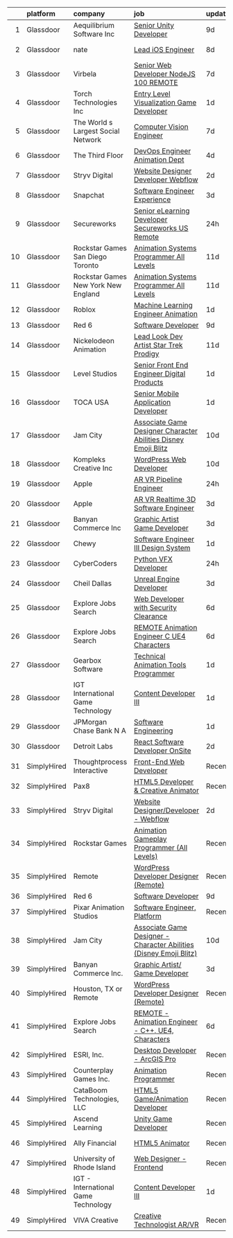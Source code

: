 

|    | platform    | company                               | job                                                                                                                                                                                                                                                                                                                                                                                                                                                                                                                                                                                                                                                                                                                                                                                                                                                                                                                                                                                                                                                                                                                                                                                                                                                                                                                                                           | update_time   | location          |
|---:|:------------|:--------------------------------------|:--------------------------------------------------------------------------------------------------------------------------------------------------------------------------------------------------------------------------------------------------------------------------------------------------------------------------------------------------------------------------------------------------------------------------------------------------------------------------------------------------------------------------------------------------------------------------------------------------------------------------------------------------------------------------------------------------------------------------------------------------------------------------------------------------------------------------------------------------------------------------------------------------------------------------------------------------------------------------------------------------------------------------------------------------------------------------------------------------------------------------------------------------------------------------------------------------------------------------------------------------------------------------------------------------------------------------------------------------------------|:--------------|:------------------|
|  1 | Glassdoor   | Aequilibrium Software Inc             | [Senior Unity Developer](https://www.glassdoor.com/partner/jobListing.htm?pos=114&ao=1136043&s=58&guid=00000181b8882a54987e6e3eb3e9ee72&src=GD_JOB_AD&t=SR&vt=w&ea=1&cs=1_e8fb122f&cb=1656658340753&jobListingId=1007955702190&jrtk=3-0-1g6s8gakdjca3801-1g6s8gaksk61s800-6a1731a0c97aa529-)                                                                                                                                                                                                                                                                                                                                                                                                                                                                                                                                                                                                                                                                                                                                                                                                                                                                                                                                                                                                                                                                  | 9d            | Remote            |
|  2 | Glassdoor   | nate                                  | [Lead iOS Engineer](https://www.glassdoor.com/partner/jobListing.htm?pos=122&ao=1136043&s=58&guid=00000181b8882a54987e6e3eb3e9ee72&src=GD_JOB_AD&t=SR&vt=w&cs=1_a25f837f&cb=1656658340754&jobListingId=1007956975997&jrtk=3-0-1g6s8gakdjca3801-1g6s8gaksk61s800-06526f89c955daa9-)                                                                                                                                                                                                                                                                                                                                                                                                                                                                                                                                                                                                                                                                                                                                                                                                                                                                                                                                                                                                                                                                            | 8d            | New York, NY      |
|  3 | Glassdoor   | Virbela                               | [Senior Web Developer   NodeJS  100  REMOTE ](https://www.glassdoor.com/partner/jobListing.htm?pos=130&ao=1136043&s=58&guid=00000181b8882a54987e6e3eb3e9ee72&src=GD_JOB_AD&t=SR&vt=w&cs=1_46ed614f&cb=1656658340760&jobListingId=1007959576278&jrtk=3-0-1g6s8gakdjca3801-1g6s8gaksk61s800-e0a7dd07c48b0da5-)                                                                                                                                                                                                                                                                                                                                                                                                                                                                                                                                                                                                                                                                                                                                                                                                                                                                                                                                                                                                                                                  | 7d            | Houston, TX       |
|  4 | Glassdoor   | Torch Technologies  Inc               | [Entry Level Visualization   Game Developer](https://www.glassdoor.com/partner/jobListing.htm?pos=119&ao=1136043&s=58&guid=00000181b8882a54987e6e3eb3e9ee72&src=GD_JOB_AD&t=SR&vt=w&cs=1_56fd5054&cb=1656658340753&jobListingId=1007970248398&jrtk=3-0-1g6s8gakdjca3801-1g6s8gaksk61s800-aae69cad530528e2-)                                                                                                                                                                                                                                                                                                                                                                                                                                                                                                                                                                                                                                                                                                                                                                                                                                                                                                                                                                                                                                                   | 1d            | Huntsville, AL    |
|  5 | Glassdoor   | The World s Largest Social Network    | [Computer Vision Engineer](https://www.glassdoor.com/partner/jobListing.htm?pos=104&ao=1110586&s=58&guid=00000181b8882a54987e6e3eb3e9ee72&src=GD_JOB_AD&t=SR&vt=w&ea=1&cs=1_a4ebda8e&cb=1656658340752&jobListingId=1007959309484&cpc=E521981D00147CE2&jrtk=3-0-1g6s8gakdjca3801-1g6s8gaksk61s800-f91bf296f22be02d--6NYlbfkN0DSgjPPcnEdvoK3uuxfISLALE6pB1FR7YSHOr_tSg5_QCn410VK5Ds4bQGcKtrI549F5xEzFGkUcaD9K33LG2vp5YybYRRlQkZ1P4u8dkaX10rPQLGq1oevwC_S4MHkFeola64Xb_Mw8PwpL38EWmczW9zJSmTW0_0rq6if8tQYmyO58_fmAzScYvm3aa3teMoJsaiEU588kSaQfw53-IMs9pZm-I12-4FRSLA4klsEYgmG6mpCbz7TBFjhaQXJ8TmRmAalTNs-x_OryWHL5gN88ppuWgjDTvQWRMWQEgF8o-xA6HDMYxG-CVeEaB2T_NQ1vPRX2cBa29CtPpjcZcc1v5R90BHNmoHv37UQ_DMPIYeMbRbyxoVFyB0sR5ERvkT6gbMeYn4zoCocXbUMJ0rirhAghe6_-cPe9t5w_luSqRBtccQO-kK5Mt3FzkteqOwbE2gdH1fVN7-UgYHdvBa76NSvom3hYB_lnPtUcqomxWOMDa8Gw4w1gP6nommcxdsdoDVadtTAdbi9k2xc1YYSIoRpheIdmJEksqdpwgehQwZ-Pmcg9DQhYb6qt-apgNFQUZzSB-Yq-IGV-6YqtfEh)                                                                                                                                                                                                                                                                                                                                                                                                           | 7d            | Los Angeles, CA   |
|  6 | Glassdoor   | The Third Floor                       | [DevOps Engineer  Animation Dept  ](https://www.glassdoor.com/partner/jobListing.htm?pos=125&ao=1136043&s=58&guid=00000181b8882a54987e6e3eb3e9ee72&src=GD_JOB_AD&t=SR&vt=w&cs=1_d745a7d9&cb=1656658340754&jobListingId=1007965006849&jrtk=3-0-1g6s8gakdjca3801-1g6s8gaksk61s800-d5594e4239a66f2d-)                                                                                                                                                                                                                                                                                                                                                                                                                                                                                                                                                                                                                                                                                                                                                                                                                                                                                                                                                                                                                                                            | 4d            | Los Angeles, CA   |
|  7 | Glassdoor   | Stryv Digital                         | [Website Designer Developer   Webflow](https://www.glassdoor.com/partner/jobListing.htm?pos=109&ao=1136043&s=58&guid=00000181b8882a54987e6e3eb3e9ee72&src=GD_JOB_AD&t=SR&vt=w&ea=1&cs=1_0a05cae1&cb=1656658340752&jobListingId=1007968659251&jrtk=3-0-1g6s8gakdjca3801-1g6s8gaksk61s800-53f1fa78ca3b1901-)                                                                                                                                                                                                                                                                                                                                                                                                                                                                                                                                                                                                                                                                                                                                                                                                                                                                                                                                                                                                                                                    | 2d            | Remote            |
|  8 | Glassdoor   | Snapchat                              | [Software Engineer  Experience](https://www.glassdoor.com/partner/jobListing.htm?pos=117&ao=1136043&s=58&guid=00000181b8882a54987e6e3eb3e9ee72&src=GD_JOB_AD&t=SR&vt=w&cs=1_d5558a64&cb=1656658340753&jobListingId=1007966580172&jrtk=3-0-1g6s8gakdjca3801-1g6s8gaksk61s800-72948517541393cd-)                                                                                                                                                                                                                                                                                                                                                                                                                                                                                                                                                                                                                                                                                                                                                                                                                                                                                                                                                                                                                                                                | 3d            | Los Angeles, CA   |
|  9 | Glassdoor   | Secureworks                           | [Senior eLearning Developer Secureworks   US Remote](https://www.glassdoor.com/partner/jobListing.htm?pos=123&ao=1136043&s=58&guid=00000181b8882a54987e6e3eb3e9ee72&src=GD_JOB_AD&t=SR&vt=w&cs=1_bd0edee0&cb=1656658340754&jobListingId=1007974487255&jrtk=3-0-1g6s8gakdjca3801-1g6s8gaksk61s800-755d78615e73ead4-)                                                                                                                                                                                                                                                                                                                                                                                                                                                                                                                                                                                                                                                                                                                                                                                                                                                                                                                                                                                                                                           | 24h           | Providence, RI    |
| 10 | Glassdoor   | Rockstar Games San Diego   Toronto    | [Animation Systems Programmer  All Levels ](https://www.glassdoor.com/partner/jobListing.htm?pos=113&ao=1136043&s=58&guid=00000181b8882a54987e6e3eb3e9ee72&src=GD_JOB_AD&t=SR&vt=w&cs=1_dab32056&cb=1656658340753&jobListingId=1007950728719&jrtk=3-0-1g6s8gakdjca3801-1g6s8gaksk61s800-9e931be0e57cc988-)                                                                                                                                                                                                                                                                                                                                                                                                                                                                                                                                                                                                                                                                                                                                                                                                                                                                                                                                                                                                                                                    | 11d           | Carlsbad, CA      |
| 11 | Glassdoor   | Rockstar Games New York   New England | [Animation Systems Programmer  All Levels ](https://www.glassdoor.com/partner/jobListing.htm?pos=111&ao=1136043&s=58&guid=00000181b8882a54987e6e3eb3e9ee72&src=GD_JOB_AD&t=SR&vt=w&cs=1_057d2320&cb=1656658340752&jobListingId=1007950075293&jrtk=3-0-1g6s8gakdjca3801-1g6s8gaksk61s800-c95ba7cadc853e58-)                                                                                                                                                                                                                                                                                                                                                                                                                                                                                                                                                                                                                                                                                                                                                                                                                                                                                                                                                                                                                                                    | 11d           | Manhattan         |
| 12 | Glassdoor   | Roblox                                | [Machine Learning Engineer  Animation](https://www.glassdoor.com/partner/jobListing.htm?pos=116&ao=1136043&s=58&guid=00000181b8882a54987e6e3eb3e9ee72&src=GD_JOB_AD&t=SR&vt=w&cs=1_41703810&cb=1656658340753&jobListingId=1007971404195&jrtk=3-0-1g6s8gakdjca3801-1g6s8gaksk61s800-2c45786d963eb6f7-)                                                                                                                                                                                                                                                                                                                                                                                                                                                                                                                                                                                                                                                                                                                                                                                                                                                                                                                                                                                                                                                         | 1d            | San Mateo, CA     |
| 13 | Glassdoor   | Red 6                                 | [Software Developer](https://www.glassdoor.com/partner/jobListing.htm?pos=103&ao=1110586&s=58&guid=00000181b8882a54987e6e3eb3e9ee72&src=GD_JOB_AD&t=SR&vt=w&ea=1&cs=1_56e9bad6&cb=1656658340751&jobListingId=1007954506966&cpc=8AC01DCC8FF2DC38&jrtk=3-0-1g6s8gakdjca3801-1g6s8gaksk61s800-5c4ab0b83e9db3fd--6NYlbfkN0BKgzQyzTF1Q9mOsR1amaS-juVGLjHt5Cdom-gEF9y-xS0Vel0hhr33OUoAFojkZTzCCxyAhIwoQ3SKk3r6crmKD9iTbnHnckuIkOAw5our6bD3BudqyrmfNQD5cy0RhvJxJo-ysTYFanxeGh09IpdfdRulBhDWqkk0Jq2ImeYR9SWRM0iCMeUKtOM3fPJzZTrvVkUmnE_a0F2I8YVDsnjApoauOkXH3tF3LfhdIRQMk3QYmrxcRv8ZXMpX-s0veHWoeBj3YZzzLmI0C-2w9sHc78pYi1QH6pw4ZSA2PlPketpqo1kXCSUnGYJJztYpG0jlPMLsjDR6shhKrgoSI6TygvIZ3avs5pjOeuQDjNkuOxELz-vGWyVAEpJzjUhwnH0HxnPKxM4UhMMVeGp54_sdWHpH4IMMBXPi9eoI7sCEzgzkws8KsMZ1uSMxi3J84Lr31ZHe9egrLFOzIi7TZoJpop4Y7-VBdBtWPZ5Z0UbfNIrkY3qw1oUZrbH4vCya6qk%3D)                                                                                                                                                                                                                                                                                                                                                                                                                                                                                                   | 9d            | Orlando, FL       |
| 14 | Glassdoor   | Nickelodeon Animation                 | [Lead Look Dev Artist  Star Trek  Prodigy ](https://www.glassdoor.com/partner/jobListing.htm?pos=129&ao=1136043&s=58&guid=00000181b8882a54987e6e3eb3e9ee72&src=GD_JOB_AD&t=SR&vt=w&cs=1_6a68a5e2&cb=1656658340760&jobListingId=1007950659860&jrtk=3-0-1g6s8gakdjca3801-1g6s8gaksk61s800-084bc707f801fc6a-)                                                                                                                                                                                                                                                                                                                                                                                                                                                                                                                                                                                                                                                                                                                                                                                                                                                                                                                                                                                                                                                    | 11d           | Burbank, CA       |
| 15 | Glassdoor   | Level Studios                         | [Senior Front End Engineer  Digital Products](https://www.glassdoor.com/partner/jobListing.htm?pos=120&ao=1136043&s=58&guid=00000181b8882a54987e6e3eb3e9ee72&src=GD_JOB_AD&t=SR&vt=w&cs=1_9517fb6f&cb=1656658340753&jobListingId=1007972114188&jrtk=3-0-1g6s8gakdjca3801-1g6s8gaksk61s800-83de48150b53185e-)                                                                                                                                                                                                                                                                                                                                                                                                                                                                                                                                                                                                                                                                                                                                                                                                                                                                                                                                                                                                                                                  | 1d            | Chicago, IL       |
| 16 | Glassdoor   | TOCA USA                              | [Senior Mobile Application Developer](https://www.glassdoor.com/partner/jobListing.htm?pos=118&ao=1136043&s=58&guid=00000181b8882a54987e6e3eb3e9ee72&src=GD_JOB_AD&t=SR&vt=w&ea=1&cs=1_5f7ef7cc&cb=1656658340753&jobListingId=1007972151034&jrtk=3-0-1g6s8gakdjca3801-1g6s8gaksk61s800-c1ec3f5402388a59-)                                                                                                                                                                                                                                                                                                                                                                                                                                                                                                                                                                                                                                                                                                                                                                                                                                                                                                                                                                                                                                                     | 1d            | Costa Mesa, CA    |
| 17 | Glassdoor   | Jam City                              | [Associate Game Designer   Character Abilities  Disney Emoji Blitz ](https://www.glassdoor.com/partner/jobListing.htm?pos=126&ao=1136043&s=58&guid=00000181b8882a54987e6e3eb3e9ee72&src=GD_JOB_AD&t=SR&vt=w&ea=1&cs=1_d0bc1a95&cb=1656658340754&jobListingId=1007952602160&jrtk=3-0-1g6s8gakdjca3801-1g6s8gaksk61s800-9823afbd29164a58-)                                                                                                                                                                                                                                                                                                                                                                                                                                                                                                                                                                                                                                                                                                                                                                                                                                                                                                                                                                                                                      | 10d           | Burbank, CA       |
| 18 | Glassdoor   | Kompleks Creative  Inc                | [WordPress Web Developer](https://www.glassdoor.com/partner/jobListing.htm?pos=105&ao=1110586&s=58&guid=00000181b8882a54987e6e3eb3e9ee72&src=GD_JOB_AD&t=SR&vt=w&ea=1&cs=1_e91118f6&cb=1656658340752&jobListingId=1007951949433&cpc=1FDE87803EF93CD3&jrtk=3-0-1g6s8gakdjca3801-1g6s8gaksk61s800-cef96cb07a6042ad--6NYlbfkN0A953Z9EfJZc5Z9y7Wb0NkuJO-5BBnqXCJSieP3bN3oTyWSkGfeYf5lmPyfU-514IfpBeZHRISIo9xWzo8xvUYx1nm89SlsLSKyfGTYseTcN4e7tm4WcDq35SmVIvxfVjZabQ3yfUl_J9e6O4pb2UEyNc-rsBk0ocIFuGB0ugd_edtk3p3vnbqNuhPYH9wQMaQjhbPax8Ksot5BGSwo6RNs3HRA8pkWKEa4Jih50yGYW7wR6E76HQM-CWW1P4qewqmLYN7oYdsg9CNUsHh9k14aZ3NlMpf0iOWM9lFvAgh3FxEoyxZLVA92zA47kB5zuNWuTl1o4_H_aapXMYrq0AEw-bzK8era7d6HZTibstPRVwj_t3ZW8JpetLrwXfq8E_zstoGN7ENSZPASn21FL7Y0SPKwjlAQgQjXPGfX68TZql1HyDkTMVqERzx675EHQbDXY2EcpftnGv_MvatUp812cnoCxXv7Y5WjRScL7GLoDAXyrZaBH_fo6eVX9Lis1hM%3D)                                                                                                                                                                                                                                                                                                                                                                                                                                                                                              | 10d           | Durham, NC        |
| 19 | Glassdoor   | Apple                                 | [AR VR Pipeline Engineer](https://www.glassdoor.com/partner/jobListing.htm?pos=106&ao=1110586&s=58&guid=00000181b8882a54987e6e3eb3e9ee72&src=GD_JOB_AD&t=SR&vt=w&cs=1_1998fd82&cb=1656658340752&jobListingId=1007972446641&cpc=AC285F3A3ECA6BB0&jrtk=3-0-1g6s8gakdjca3801-1g6s8gaksk61s800-1d5f2db8634c51cf--6NYlbfkN0BvKrLyj5gPmtZO9T8euul8TCxuuKNOtzRJOomxnwSEodTz2Bc-sPZlbtkML8D-m4qT2DjEjpQKGDgNwmz0vov5PPHhWcBL3nQTJXNeBfVuz2_zERcmGp94VjvwpFB1CDCw33aHp4649kAZagZuh0c82_Ag1blRGzs46LO7IearL66muacGMpJM-aZ8vomfRIwSdEZ6zOWBVihoWXkNK6MTtHpYCM8LOCZ8OWxY4YQhBw4wEqqTcJs6pAeXuzHVpeBMc6L3PqJDO3pGOxV6rB4WcRzz6qpy0N0xHcaY_Y-yT16qjCL0kAIf5qNWLMLroEE9Mi1oZo2IjZYDIzJSXyMJyMMpKizaPhdvVMNQboml-wAt1ocCt7dfdeZZJAXWRH4OgHNZmQtxRpAx7xDQypnKM9R_SEn4SVVJOUIzgd5xSpH2y5aQxNM3Rk5uLEe4uwHnS4PbhsA5AxEkP6TBTrSzroVOGwtF_tpiPFzvJCmZpiYlr9XvCgEsn2qdtMs25gOLMGDShxOthJM55FTCU6mA16o8k52UpYl-TWUpO8p2pZvXv1809sZ4NlyN8E1d2LGdQS-TGhiw7mSZ8JZEjBnDb8TbOdmO3NuCaa0Kj6BcoIyA-QvKD2sh5VHTNbXfm40feRJJfN2Ak0bAeTRa7PteW2eKFsj4uzPSsIXGZF3IOOpLJ8bDfPKZAYFvozzeeJhdP1PiS_o_IaM0cTi4Y1Qgwr76r94I8j6r_Ne922UlBOZvD5qCPDZ1C4F1GKeZfrREioEz9IlAm44586UaShDYCDPa9Nkx9rM918kGC6g3xc5ZBIxeGB7EjdrXaCzPv6mD7I5ppY1LZbF8IvDxm0DstgS21YeUy-te_nfqvQ49QUY5j76FbKm2HuU9xpMEXS2-eV2MsHiDSIsfSLG61Xw-hAQoF_b7_5UuW7JdXbnPyay9HmPEfXqJKLLvUB71d2M%3D)                                   | 24h           | Boulder, CO       |
| 20 | Glassdoor   | Apple                                 | [AR VR Realtime 3D Software Engineer](https://www.glassdoor.com/partner/jobListing.htm?pos=107&ao=1110586&s=58&guid=00000181b8882a54987e6e3eb3e9ee72&src=GD_JOB_AD&t=SR&vt=w&cs=1_c657223d&cb=1656658340752&jobListingId=1007967756931&cpc=2CAED5C921A5F994&jrtk=3-0-1g6s8gakdjca3801-1g6s8gaksk61s800-4806121aec4dd282--6NYlbfkN0BvKrLyj5gPmtZO9T8euul8TCxuuKNOtzRJOomxnwSEodTz2Bc-sPZlbtkML8D-m4pu2NcNAs_Kc2NEh8CThZ9616_LZTY1dZKYSLeqthIwIaV4V8yREmAbG7OXFPG0o0USwSFbce9p6oUBcWVV_0F9uHBt0_SWa4UI5gGY1RfM7S_RpPZppADDMXkQMscIdqUDYIehlfwM09Z718_lYcMSTimpDKsUu3s21nMV7mcSJSFFy1Vz62hoIh-D-Jn1Qd34DzD9CeVsQ6n9ZOMKT8M2ITUrpag8YHpcAyzXj_cvWSNBywLAFlb5DghVrdOo13Nz7N7q8NY38lx63IjJ27hDZGAIJpsnZmvGpvzzlfsILleIjAm5ys48GptRrRLsxdmpXLw0LoYBQf27lvXjISXzh0V0UNcibvuiZNaZ_Z7liNSKJWHPQIDNRuqmUF0wAT5IOWt8N5RgoDQvHC9D-G-DqzhP2aQsfX-YLzORaXOa89dT9dEpz8hBHMHI1chyS_K7YvD5JharCn7CNVEvzAUkb7f37dr-fdu2NwBBT7-lH-cflVky3y1-WZjiJGrtlyGUKE_iqwpncEUGBSbpt8ZnvH7YTprWX_lMFoN1MGTVCSb-XvAXt1Vl8hr9wXqno9AvOYuIRsWSDCI600rSgpQDBUx1iTdUYi9Ve0cQ4HPDXzNNefYXLEk498Zg93ADvg6eG5ivPTaca4T9Az6lkyhIMmwKUWa116DWhaKdjmf6Jjv1oVc1-ki2XMqPOZx-0YdG0tZnO_o84L4uDJ2C51i0rdC5KaFPjGPEq9AzxN4nqOmJPy2U9JB31PzcC2Oy8ElSL77boTbRGa4kN7KKYOKwrc1mqrPYw8og8GEsoZJqoLBYPdVd7YpeqphisfjMGDCu9gXG2fmTm24TuMkDAwkTkoN5brsXcwtYX5btQrloX2limAJpbB4cDTFRPuEJlb55dGHSDm9iJuN84nZ4vPsZ)     | 3d            | Boulder, CO       |
| 21 | Glassdoor   | Banyan Commerce Inc                   | [Graphic Artist  Game Developer](https://www.glassdoor.com/partner/jobListing.htm?pos=101&ao=1110586&s=58&guid=00000181b8882a54987e6e3eb3e9ee72&src=GD_JOB_AD&t=SR&vt=w&ea=1&cs=1_fed1b6cd&cb=1656658340751&jobListingId=1007966212509&cpc=5467A3DC950EA7AB&jrtk=3-0-1g6s8gakdjca3801-1g6s8gaksk61s800-197112c6e9a1d03a--6NYlbfkN0AJ9YajiwAf1_6xm8q8dI6Igxc08os5d78_r09uaRSAcwDDgENtzZlxIlgk5fZjk8b79_cvS0WPZXWA0PDif8QNjHVJWJ1bgmPXMRZRJN5Fx6aA07oco2YrbnfK_Y3t74HhDjPSMiooXeCJjtqQHEKI3sRU6U3ANILjFi8teRAqs0OBy6B1j9HqNJYR5DHVCQ-YB-IDXCjByO8_rc6fzanxufgXCbexR3dXqElkaZkjUa97ONecK2lcT96PGPWpHFyEkfYQ_z4GvI_ugr6iXGaFVnOmhXHElgWd8OAT57BEBTyjlTyElcNnEu69QWrsW-JfXdn7lMllDcUdihOBrZCDXuOzttfnipCeb54x4SsHHw2_7o_JWjfpIZeMz0w0sJm2O0onIvGkns60a3oUn-aWgxFWdss_wqyrEYVmPzswWNglNP3iYpu5MC8d6QpugZItG9aWpv1PZt0Kt_0CKgf_a7U_tEMepR0v5JZkUNbHRmUR-jtJQbpXn1DeLQetQxE5gT68ekPceg%3D%3D)                                                                                                                                                                                                                                                                                                                                                                                                                                                                         | 3d            | Pompano Beach, FL |
| 22 | Glassdoor   | Chewy                                 | [Software Engineer III  Design System](https://www.glassdoor.com/partner/jobListing.htm?pos=121&ao=1136043&s=58&guid=00000181b8882a54987e6e3eb3e9ee72&src=GD_JOB_AD&t=SR&vt=w&cs=1_ae5665a4&cb=1656658340754&jobListingId=1007971263328&jrtk=3-0-1g6s8gakdjca3801-1g6s8gaksk61s800-34b48727fc125ce9-)                                                                                                                                                                                                                                                                                                                                                                                                                                                                                                                                                                                                                                                                                                                                                                                                                                                                                                                                                                                                                                                         | 1d            | Dania Beach, FL   |
| 23 | Glassdoor   | CyberCoders                           | [Python VFX Developer](https://www.glassdoor.com/partner/jobListing.htm?pos=108&ao=1110586&s=58&guid=00000181b8882a54987e6e3eb3e9ee72&src=GD_JOB_AD&t=SR&vt=w&ea=1&cs=1_19db4cd3&cb=1656658340752&jobListingId=1007974916955&cpc=2CAED5C921A5F994&jrtk=3-0-1g6s8gakdjca3801-1g6s8gaksk61s800-b783b456dc20f404--6NYlbfkN0CpFJQzrgRR8WqXWK1qKKEqALWJw739KlKqr2H-MSI4eoBlI4EFrmor2FYZMP3muM2QRV5nruVsIqAo83qUygwU-bgOhLH_OgDowbfzMSXVKY1QuXZ4wnoikAnOhCTz50QfWEKQx0acaOcR4Wfy-zr0JUDhEjS6F0wjLcT8A0jEbOtuvhkGyJv77kgKPvFz0Ojo87jOgZMjndgY1fJF2jhdVEwfbnNeWjuTbi2MMuLeFFbtU35MYAPa4ka8b00WFm26ZhwifPtEtVdYqyFff0lG0BbFRHeZ5mzp8wJJxWiDsq-GFIZ_pxFsCgdEt674cATSPs6OAJn6mkMmWZFEjqO-_n_kVriWQ7sw-SibYlsSyfVj_k7NwjHnumhU10zr82XphpniphOoUiUrRI4njtds7UMH8x6hBbb4S1xvuMlRdWuXdaD08rzEul7oqbL9Tjl0PwePbyeAd8tMSLbxGYx4pvXYLKBwpm2WLaz0g2nrGDFLSF9uA_OPUABxECoOIBbZhdB2_j0tA3cen6KcSMJw-swMu2dqI-Es3ZaEN2gc8zO64-nVsT8jASALHtj4uy7W0wW4FZ5WPl64KgM66TdhVQk63jUBKHKqsg0xegjEBxuRxw1DsM9q2-9wieiFOYMWZkqMw4tz1DFCJcAlpQ4zavKKUQDFud_xJ3HbrE_eH-2Z3qQ4pufgnqykyuWpYq41uZHynq3a1wOoy0bQbyiwJBWI7J4N85J0S5TYhrKrlOM8fUP8wZyiM9FFddrx6AgZgpCRFaTNZlAA1oVDcgXGresVcnwIiQqtC2TkW-u-syJBDs3mVCTiJQP_E5S3GnfKtCsA1lO6Tn6is6jUy5ih6cejg_HI2PKQ-UDcQMDelCo30Z6y12YJwVO0fV3rEG5z3CkXO8LrMZypMPR6S9CakgcRFCrJF6oHV_dY-YRC6NUiTQlofWaKNfasicJC5DcvY_jSslLeeKEtx0m9KGc4bpb7X_Fohgk%3D) | 24h           | Burbank, CA       |
| 24 | Glassdoor   | Cheil Dallas                          | [Unreal Engine Developer](https://www.glassdoor.com/partner/jobListing.htm?pos=128&ao=1136043&s=58&guid=00000181b8882a54987e6e3eb3e9ee72&src=GD_JOB_AD&t=SR&vt=w&ea=1&cs=1_8ac31cfc&cb=1656658340759&jobListingId=1007967314074&jrtk=3-0-1g6s8gakdjca3801-1g6s8gaksk61s800-4031e959ae6bbf24-)                                                                                                                                                                                                                                                                                                                                                                                                                                                                                                                                                                                                                                                                                                                                                                                                                                                                                                                                                                                                                                                                 | 3d            | Plano, TX         |
| 25 | Glassdoor   | Explore Jobs Search                   | [Web Developer with Security Clearance](https://www.glassdoor.com/partner/jobListing.htm?pos=112&ao=1136043&s=58&guid=00000181b8882a54987e6e3eb3e9ee72&src=GD_JOB_AD&t=SR&vt=w&cs=1_4dbeb846&cb=1656658340752&jobListingId=1007961450913&jrtk=3-0-1g6s8gakdjca3801-1g6s8gaksk61s800-7bc8de646e8c788e-)                                                                                                                                                                                                                                                                                                                                                                                                                                                                                                                                                                                                                                                                                                                                                                                                                                                                                                                                                                                                                                                        | 6d            | Albuquerque, NM   |
| 26 | Glassdoor   | Explore Jobs Search                   | [REMOTE   Animation Engineer   C    UE4  Characters](https://www.glassdoor.com/partner/jobListing.htm?pos=115&ao=1136043&s=58&guid=00000181b8882a54987e6e3eb3e9ee72&src=GD_JOB_AD&t=SR&vt=w&cs=1_e99b6352&cb=1656658340753&jobListingId=1007961449654&jrtk=3-0-1g6s8gakdjca3801-1g6s8gaksk61s800-78c61812c99a2118-)                                                                                                                                                                                                                                                                                                                                                                                                                                                                                                                                                                                                                                                                                                                                                                                                                                                                                                                                                                                                                                           | 6d            | Boston, MA        |
| 27 | Glassdoor   | Gearbox Software                      | [Technical Animation Tools Programmer](https://www.glassdoor.com/partner/jobListing.htm?pos=127&ao=1136043&s=58&guid=00000181b8882a54987e6e3eb3e9ee72&src=GD_JOB_AD&t=SR&vt=w&ea=1&cs=1_102830d0&cb=1656658340754&jobListingId=1007970248259&jrtk=3-0-1g6s8gakdjca3801-1g6s8gaksk61s800-132d0b86da67f1fe-)                                                                                                                                                                                                                                                                                                                                                                                                                                                                                                                                                                                                                                                                                                                                                                                                                                                                                                                                                                                                                                                    | 1d            | Frisco, TX        |
| 28 | Glassdoor   | IGT   International Game Technology   | [Content Developer III](https://www.glassdoor.com/partner/jobListing.htm?pos=102&ao=1110586&s=58&guid=00000181b8882a54987e6e3eb3e9ee72&src=GD_JOB_AD&t=SR&vt=w&ea=1&cs=1_18686304&cb=1656658340751&jobListingId=1007971098258&cpc=90C4CD7F4113B630&jrtk=3-0-1g6s8gakdjca3801-1g6s8gaksk61s800-e16d4a7645c50906--6NYlbfkN0C3FGiAGKMufg06vyvXEyGw-21Rz5inohOPof25eO8swrw6TWRIst41YXjqp7YQq9452rKQDxCCV_IA1_XZE23ZbYQJ3O1O-r__jclhSxkrY9Cg6mYeOX6R5kzK4-ftdYp9aaexOnM-pzt6awK5qX_w3w1P0nLQUHhl3_aWO13E54bDWCyN6K6GtcSarFXEkwoQD2yh5duOWjm97B_53DYismky8_ifdDozzAS452w_wt62qNKaE8vTuwBBuZvuY5cqwXZ8AvCRRjcsxNLSijPdc8adkR3JaEBQK-_eklMidheY9q08I3mwWLId9EPDq67XD5eh6W6BI5VdELuPLQ9kJ24leJz08771TGyDalYdjbERvfbu51rXsLmcGE-X71pfKEG7Cpk24iqnauBYcMnKkhn4ME3Adp1WbokYS-xRNaVzYJQB72bTI9iz29T_FMDaYRFCkpHt-ZZ7T2bkjkzKrftOR0UuL3Fxs0daDaJMQWWZXgDX_jicAemorOgw-0tewUpoZrnoxmu48FjV3ZzQ)                                                                                                                                                                                                                                                                                                                                                                                                                                                                              | 1d            | Remote            |
| 29 | Glassdoor   | JPMorgan Chase Bank  N A              | [Software Engineering](https://www.glassdoor.com/partner/jobListing.htm?pos=124&ao=1136043&s=58&guid=00000181b8882a54987e6e3eb3e9ee72&src=GD_JOB_AD&t=SR&vt=w&cs=1_22441a05&cb=1656658340754&jobListingId=1007970014541&jrtk=3-0-1g6s8gakdjca3801-1g6s8gaksk61s800-377a3630f41f2c6f-)                                                                                                                                                                                                                                                                                                                                                                                                                                                                                                                                                                                                                                                                                                                                                                                                                                                                                                                                                                                                                                                                         | 1d            | Columbus, OH      |
| 30 | Glassdoor   | Detroit Labs                          | [React Software Developer   OnSite](https://www.glassdoor.com/partner/jobListing.htm?pos=110&ao=1136043&s=58&guid=00000181b8882a54987e6e3eb3e9ee72&src=GD_JOB_AD&t=SR&vt=w&cs=1_a4775be3&cb=1656658340752&jobListingId=1007969229379&jrtk=3-0-1g6s8gakdjca3801-1g6s8gaksk61s800-8b2b00736501c15a-)                                                                                                                                                                                                                                                                                                                                                                                                                                                                                                                                                                                                                                                                                                                                                                                                                                                                                                                                                                                                                                                            | 2d            | Remote            |
| 31 | SimplyHired | Thoughtprocess Interactive            | [Front-End Web Developer](https://www.simplyhired.com/job/lb0LrEmJuu-febCtCDvKUu2SKeX2KrxDZ5wUbtHaxXSmTUy-rb90nQ?q=animation+developer)                                                                                                                                                                                                                                                                                                                                                                                                                                                                                                                                                                                                                                                                                                                                                                                                                                                                                                                                                                                                                                                                                                                                                                                                                       | Recently      | St. Louis, MO     |
| 32 | SimplyHired | Pax8                                  | [HTML5 Developer & Creative Animator](https://www.simplyhired.com/job/DcI9boA9QAGhvEhJ0nrKDcXbjJdV-Xc9RNA8XU8-WgXmrk0-CIjjnA?q=animation+developer)                                                                                                                                                                                                                                                                                                                                                                                                                                                                                                                                                                                                                                                                                                                                                                                                                                                                                                                                                                                                                                                                                                                                                                                                           | Recently      | Denver, CO        |
| 33 | SimplyHired | Stryv Digital                         | [Website Designer/Developer - Webflow](https://www.simplyhired.com/job/KDeG-7BjXfmlkSmCBThaF0NA9PBOvk0qRcFvJJz_JmBHpFokxw0vsg?q=animation+developer)                                                                                                                                                                                                                                                                                                                                                                                                                                                                                                                                                                                                                                                                                                                                                                                                                                                                                                                                                                                                                                                                                                                                                                                                          | 2d            | Remote            |
| 34 | SimplyHired | Rockstar Games                        | [Animation Gameplay Programmer (All Levels)](https://www.simplyhired.com/job/1pSEzXWP6p8ML9piAakVgJAIWzA9LrjPxi3CLE-MLJDKJMG2jk5IcQ?q=animation+developer)                                                                                                                                                                                                                                                                                                                                                                                                                                                                                                                                                                                                                                                                                                                                                                                                                                                                                                                                                                                                                                                                                                                                                                                                    | Recently      | Carlsbad, CA      |
| 35 | SimplyHired | Remote                                | [WordPress Developer Designer (Remote)](https://www.simplyhired.com/job/vCmXXL4JGKGV5eNVuHA7oB8PSm-NsHdC9WQISU8OzQ6fl4_GaHZp9A?q=animation+developer)                                                                                                                                                                                                                                                                                                                                                                                                                                                                                                                                                                                                                                                                                                                                                                                                                                                                                                                                                                                                                                                                                                                                                                                                         | Recently      | United States     |
| 36 | SimplyHired | Red 6                                 | [Software Developer](https://www.simplyhired.com/job/qPPHcBx3rNtd56IR_9uAfBeqB8e5_IDa0gyE6jkC60g9MknUOhQxwQ?q=animation+developer)                                                                                                                                                                                                                                                                                                                                                                                                                                                                                                                                                                                                                                                                                                                                                                                                                                                                                                                                                                                                                                                                                                                                                                                                                            | 9d            | Orlando, FL       |
| 37 | SimplyHired | Pixar Animation Studios               | [Software Engineer, Platform](https://www.simplyhired.com/job/skxTPaLu9_6CYJMNEj-6V8IgLdR5ruEc6_CYauwEv8qUKF-bZj8kng?q=animation+developer)                                                                                                                                                                                                                                                                                                                                                                                                                                                                                                                                                                                                                                                                                                                                                                                                                                                                                                                                                                                                                                                                                                                                                                                                                   | Recently      | Emeryville, CA    |
| 38 | SimplyHired | Jam City                              | [Associate Game Designer - Character Abilities (Disney Emoji Blitz)](https://www.simplyhired.com/job/2o_W10WcC3hrsK6JEr-9vzgSbF-hX_Bl2zY_O39I3IRNjb4XBrKHtA?q=animation+developer)                                                                                                                                                                                                                                                                                                                                                                                                                                                                                                                                                                                                                                                                                                                                                                                                                                                                                                                                                                                                                                                                                                                                                                            | 10d           | Burbank, CA       |
| 39 | SimplyHired | Banyan Commerce Inc.                  | [Graphic Artist/ Game Developer](https://www.simplyhired.com/job/VwjyPnwKl6eTP3NKXkqNf1K3VwLfAnQn-BHuTEdmR_MxUbpQm1wp4A?q=animation+developer)                                                                                                                                                                                                                                                                                                                                                                                                                                                                                                                                                                                                                                                                                                                                                                                                                                                                                                                                                                                                                                                                                                                                                                                                                | 3d            | Pompano Beach, FL |
| 40 | SimplyHired | Houston, TX or Remote                 | [WordPress Developer Designer (Remote)](https://www.simplyhired.com/job/h5NIRqnG6nzwtBLlFlrT64773r4CAOGZWfW6vATD8Z8CzAc7NchDIg?q=animation+developer)                                                                                                                                                                                                                                                                                                                                                                                                                                                                                                                                                                                                                                                                                                                                                                                                                                                                                                                                                                                                                                                                                                                                                                                                         | Recently      | The Woodlands, TX |
| 41 | SimplyHired | Explore Jobs Search                   | [REMOTE - Animation Engineer - C++, UE4, Characters](https://www.simplyhired.com/job/qvqF60ePxXka7MlF80o5vxZE9GFlG__B_FiBDu8n9zWE9zNynnHVoQ?q=animation+developer)                                                                                                                                                                                                                                                                                                                                                                                                                                                                                                                                                                                                                                                                                                                                                                                                                                                                                                                                                                                                                                                                                                                                                                                            | 6d            | Boston, MA        |
| 42 | SimplyHired | ESRI, Inc.                            | [Desktop Developer - ArcGIS Pro](https://www.simplyhired.com/job/Pn0jlgPOSBBY-nMbXrtFeV4yvqyMnKMGCwWZz4L1Vtp9irTKUDf2Rg?q=animation+developer)                                                                                                                                                                                                                                                                                                                                                                                                                                                                                                                                                                                                                                                                                                                                                                                                                                                                                                                                                                                                                                                                                                                                                                                                                | Recently      | Remote            |
| 43 | SimplyHired | Counterplay Games Inc.                | [Animation Programmer](https://www.simplyhired.com/job/ja01lGWLinKLuR563KA6A4U8WQhuf1FHnXZkvmF_Ju9Z07Y3VkVtsQ?q=animation+developer)                                                                                                                                                                                                                                                                                                                                                                                                                                                                                                                                                                                                                                                                                                                                                                                                                                                                                                                                                                                                                                                                                                                                                                                                                          | Recently      | Remote            |
| 44 | SimplyHired | CataBoom Technologies, LLC            | [HTML5 Game/Animation Developer](https://www.simplyhired.com/job/rcD9kqRruTFu3sLPN7RcYmKqhwYda35Xkfl4DXnDIh1VgwPtoMUoDw?q=animation+developer)                                                                                                                                                                                                                                                                                                                                                                                                                                                                                                                                                                                                                                                                                                                                                                                                                                                                                                                                                                                                                                                                                                                                                                                                                | Recently      | Richardson, TX    |
| 45 | SimplyHired | Ascend Learning                       | [Unity Game Developer](https://www.simplyhired.com/job/UJibuiY8z8SmCJ184Pj_LwEiKvRX2fBJeru3WbSLeP7-7lMaYVv4PQ?q=animation+developer)                                                                                                                                                                                                                                                                                                                                                                                                                                                                                                                                                                                                                                                                                                                                                                                                                                                                                                                                                                                                                                                                                                                                                                                                                          | Recently      | Leawood, KS       |
| 46 | SimplyHired | Ally Financial                        | [HTML5 Animator](https://www.simplyhired.com/job/nALAXYnSAULwPR4KKgCZeqMUxMlWYaSjM_gmb7Oh6XqDXaVFXYnmZg?q=animation+developer)                                                                                                                                                                                                                                                                                                                                                                                                                                                                                                                                                                                                                                                                                                                                                                                                                                                                                                                                                                                                                                                                                                                                                                                                                                | Recently      | Charlotte, NC     |
| 47 | SimplyHired | University of Rhode Island            | [Web Designer - Frontend](https://www.simplyhired.com/job/UeXYsDgTZ8Ll_HStcMwcjEqZsDuZwjVyKJgvrGDW_2dzXTECvAkxxg?q=animation+developer)                                                                                                                                                                                                                                                                                                                                                                                                                                                                                                                                                                                                                                                                                                                                                                                                                                                                                                                                                                                                                                                                                                                                                                                                                       | Recently      | Kingston, RI      |
| 48 | SimplyHired | IGT - International Game Technology   | [Content Developer III](https://www.simplyhired.com/job/W5tax5u4KwYNlZ_MqpDmNy92u5MZfc7UEVWwAoh9u975BIOq-C6Hag?q=animation+developer)                                                                                                                                                                                                                                                                                                                                                                                                                                                                                                                                                                                                                                                                                                                                                                                                                                                                                                                                                                                                                                                                                                                                                                                                                         | 1d            | Remote            |
| 49 | SimplyHired | VIVA Creative                         | [Creative Technologist AR/VR](https://www.simplyhired.com/job/p0OjKpZYFqEDrYTC-w5BnhiQTQ9Ovynfm1bAYOt-m6IG80wbJi0OFA?q=animation+developer)                                                                                                                                                                                                                                                                                                                                                                                                                                                                                                                                                                                                                                                                                                                                                                                                                                                                                                                                                                                                                                                                                                                                                                                                                   | Recently      | Remote            |